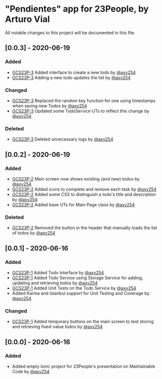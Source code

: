 # "Pendientes" app for 23People, by Arturo Vial #

All notable changes to this project will be documented in this file.

## [0.0.3] - 2020-06-19

### Added

- [GCS23P-3](https://jira.equifax.com/browse/GCS23P-3) Added interface to create a new todo by [@axv254](https://bitbucket.equifax.com/users/axv254)
- [GCS23P-3](https://jira.equifax.com/browse/GCS23P-3) Adding a new todo updates the list by [@axv254](https://bitbucket.equifax.com/users/axv254)

### Changed

- [GCS23P-3](https://jira.equifax.com/browse/GCS23P-3) Replaced the random key function for one using timestamps when saving new Todos by [@axv254](https://bitbucket.equifax.com/users/axv254)
- [GCS23P-3](https://jira.equifax.com/browse/GCS23P-3) Updated some TodoService UTs to reflect this change by [@axv254](https://bitbucket.equifax.com/users/axv254)

### Deleted
- [GCS23P-3](https://jira.equifax.com/browse/GCS23P-3) Deleted unnecessary logs by [@axv254](https://bitbucket.equifax.com/users/axv254)

## [0.0.2] - 2020-06-19

### Added

- [GCS23P-2](https://jira.equifax.com/browse/GCS23P-2) Main screen now shows existing (and new) todos by [@axv254](https://bitbucket.equifax.com/users/axv254)
- [GCS23P-2](https://jira.equifax.com/browse/GCS23P-2) Added icons to complete and remove each task by [@axv254](https://bitbucket.equifax.com/users/axv254)
- [GCS23P-2](https://jira.equifax.com/browse/GCS23P-2) Added some CSS to distinguish a todo's title and description by [@axv254](https://bitbucket.equifax.com/users/axv254)
- [GCS23P-2](https://jira.equifax.com/browse/GCS23P-2) Added base UTs for Main Page class by [@axv254](https://bitbucket.equifax.com/users/axv254)

### Deleted

- [GCS23P-2](https://jira.equifax.com/browse/GCS23P-2) Removed the button in the header that manually loads the list of todos by [@axv254](https://bitbucket.equifax.com/users/axv254)

## [0.0.1] - 2020-06-16

### Added

- [GCS23P-1](https://jira.equifax.com/browse/GCS23P-1) Added Todo Interface by [@axv254](https://bitbucket.equifax.com/users/axv254)
- [GCS23P-1](https://jira.equifax.com/browse/GCS23P-1) Added Todo Service using Storage Service for adding, updating and retrieving todos by [@axv254](https://bitbucket.equifax.com/users/axv254)
- [GCS23P-1](https://jira.equifax.com/browse/GCS23P-1) Added Unit Tests on the Todo Service by [@axv254](https://bitbucket.equifax.com/users/axv254)
- Added Karma and Istanbul support for Unit Testing and Coverage by [@axv254](https://bitbucket.equifax.com/users/axv254)

### Changed

- [GCS23P-1](https://jira.equifax.com/browse/GCS23P-1) Added temporary buttons on the main screen to test storing and retrieving fixed-value todos by [@axv254](https://bitbucket.equifax.com/users/axv254)

## [0.0.0] - 2020-06-16

### Added

- Added empty Ionic project for 23People's presentation on Maintainable Code by [@axv254](https://bitbucket.equifax.com/users/axv254)
